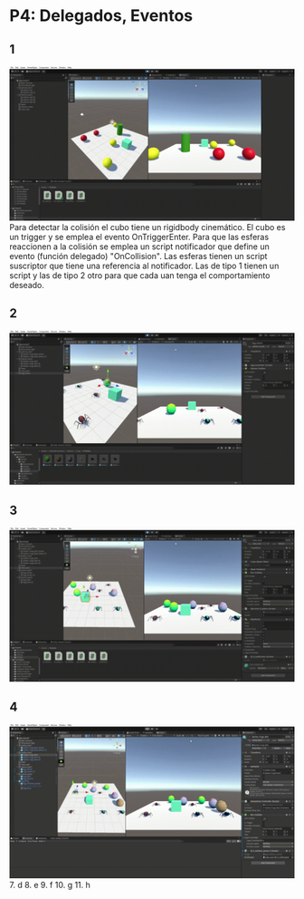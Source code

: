 # P4: Delegados, Eventos

## 1
   ![Ejercicio1](img/1.gif)  
   Para detectar la colisión el cubo tiene un rigidbody cinemático. El cubo es un trigger y se emplea el evento OnTriggerEnter. Para que las esferas reaccionen a la colisión se emplea un script notificador que define un evento (función delegado) "OnCollision". Las esferas tienen un script suscriptor que tiene una referencia al notificador. Las de tipo 1 tienen un script y las de tipo 2 otro para que cada uan tenga el comportamiento deseado.
## 2  
   ![Ejercicio2](img/2.gif)  
## 3
![Ejercicio3](img/3.gif)  
## 4
![Ejercicio4](img/4.gif)  
7. d
8. e
9. f
10. g
11. h
